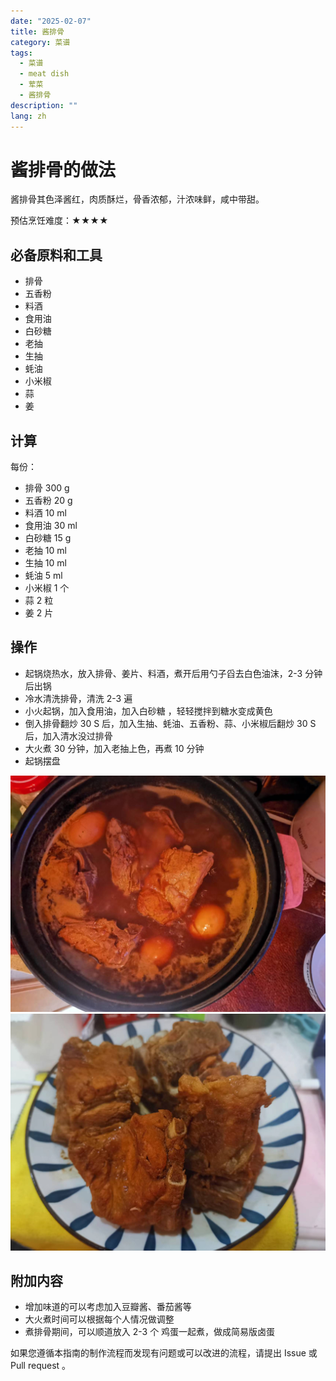 ```yaml
---
date: "2025-02-07"
title: 酱排骨
category: 菜谱
tags:
  - 菜谱
  - meat dish
  - 荤菜
  - 酱排骨
description: ""
lang: zh
---
```


# 酱排骨的做法

酱排骨其色泽酱红，肉质酥烂，骨香浓郁，汁浓味鲜，咸中带甜。

预估烹饪难度：★★★★

## 必备原料和工具

* 排骨
* 五香粉
* 料酒
* 食用油
* 白砂糖
* 老抽
* 生抽
* 蚝油
* 小米椒
* 蒜
* 姜

## 计算

每份：

* 排骨 300 g
* 五香粉 20 g
* 料酒 10 ml
* 食用油 30 ml
* 白砂糖 15 g
* 老抽 10 ml
* 生抽 10 ml
* 蚝油 5 ml
* 小米椒 1 个
* 蒜 2 粒
* 姜 2 片

## 操作

* 起锅烧热水，放入排骨、姜片、料酒，煮开后用勺子舀去白色油沫，2-3 分钟后出锅
* 冷水清洗排骨，清洗 2-3 遍
* 小火起锅，加入食用油，加入白砂糖 ，轻轻搅拌到糖水变成黄色
* 倒入排骨翻炒 30 S 后，加入生抽、蚝油、五香粉、蒜、小米椒后翻炒 30 S 后，加入清水没过排骨
* 大火煮 30 分钟，加入老抽上色，再煮 10 分钟
* 起锅摆盘

![示例菜成品](./1.jpeg)
![示例菜成品](./2.jpeg)

## 附加内容

* 增加味道的可以考虑加入豆瓣酱、番茄酱等
* 大火煮时间可以根据每个人情况做调整
* 煮排骨期间，可以顺道放入 2-3 个 鸡蛋一起煮，做成简易版卤蛋

如果您遵循本指南的制作流程而发现有问题或可以改进的流程，请提出 Issue 或 Pull request 。
